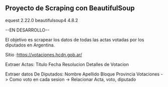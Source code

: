 ## Proyecto de Scraping con BeautifulSoup

equest 2.22.0
beautifulsoup4 4.8.2

--EN DESARROLLO--

El objetivo es scrapear los datos de todas las actas votadas por los diputados en Argentina.

Sitio :https://votaciones.hcdn.gob.ar/

Extraer Actas: 
  Titulo 
  Fecha 
  Resolucion
  Detalles de Votacion
  
 Extraer datos De Diputados:
  Nombre
  Apellido
  Bloque
  Provincia
  Votaciones -> Como voto en cada sesion -> Relacionar Acta, voto, diputado
